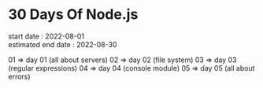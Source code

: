 # 30 Days Of Node.js

start date : 2022-08-01  
estimated end date : 2022-08-30

01 => day 01 (all about servers)
02 => day 02 (file system)
03 => day 03 (regular expressions)
04 => day 04 (console module)
05 => day 05 (all about errors)